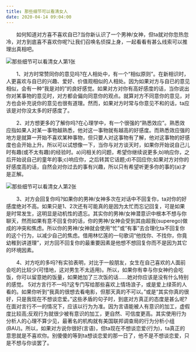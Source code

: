 ```yaml
---
title: 那些细节可以看清女人
date: 2020-04-14 09:04:00
---
```




　　如何知道对方喜不喜欢自已?当你新认识了一个男神/女神，但ta就对你忽热忽冷，对方到底喜不喜欢你呢?让我们召唤名侦探上身，一起看看有甚么线索可以推理出真相吧。

![那些细节可以看清女人第1张](/img/c2812fd1d112e37e95d7f263e1f9e833.jpg)

　　1、对方时常赞同你的意见吗?在人相处中，有一个“相似原则”。在新相识时，人更喜欢与自已的兴趣、爱好、价值观相似的人相处。因为如果对方与自已的意见相似，会有一种“我是对的”的良好感觉。如果对方对你有高好感度的话，当你说出你对某事物的意见时，对方都会偏向同意你的观点。就算对方不同意你的意见，对方也会补充说你的意见也很有道理。然而，如果对方时常与你意见不和的话，ta应该是对你没太多的好感度了。

　　2、对方想更多的了解你吗?在心理学中，有一个很强的“熟悉效应”。熟悉效应指如果人对某一事物越熟悉，他对这一事物就有越高的好感度。而熟悉效应强的地方是就算一开始不喜欢某种事物，但只要人对这事物有了解，他对这事物的好感度也会开始上升。所以可以试想像一下，当你与对方谈天时，如果你开始说自己儿时有趣(或不太有趣)的经验时。a)问相关的问题，希望你继续说更多;b)响应你，之后开始说自己的童年的事;c)响应你，之后转其它话题;d)不回应你;如果对方对你的好感度高的话，自然会对你过去的事有兴趣，所以只有希望听更多你的事的(a)才是正解。

![那些细节可以看清女人第2张](/img/856618adcde7067ce418eee35ccdd141.jpg)

　　3、对方会回复你吗?如果你的男神/女神多次在对话中不回复你，ta对你的好感度绝对不高。如果只是1、2次还有可能真的是因为太忙而忘记回复，可是如果是时常发生，这明显是动机性的遗忘。其实你的男神/女神潜意识中根本不想与你聊天，然而如果有意不回复你的话，你的男神/女神会受到其由超我(superego)做成的冲突和焦虑。所以你的男神/女神就会使用“忙”或“有事”去合理化ta不回复你的这个行为，以减少自己的焦虑。借用林忆莲的一句歌词“他找你、不找你，你竟幼稚到讲道理”，对方回不回复你的最重要因素是他想不想回复你而不是因为其它的环境因素。

　　4、对方吃的多吗?有实验表明，对比于一般朋友，女生在自己喜欢的人面前会吃的比较少(可惜地，这对男生不太适用)。所以，如果你有幸与你女神约会吃饭，你可以留意她的饭量，如果她加了三次饭的话……她对你应该是没有什么特别的感觉。 5对方言行不一吗?这专门写给那些喜欢上情场浪子，或是爱上绿茶的人看的。如果你听到“我真的很想去看电影，但那天真的不可以。”或是“其实你真的很好，只是我现在不想谈恋爱。”这些矛盾的句子时，到底对方真正的态度是甚么呢?在面对言行不一的情况下，应该以行为为准。因为言语能被人有意识的加工，虚假度比较高;反观行为就很少被有意识的加工，更自然、可信度更高。其实使用行为分析人的心理不算少见，最著名的机构就有美国联邦调查局的行为分析小组(BAU)。所以，如果对方说你很好(言语)，但ta现在不想谈恋爱(行为)，ta真正的意思就是不喜欢你。别傻傻的等到ta想谈恋爱的那一日了，他不是不想谈恋爱，只是不想与你谈罢了。